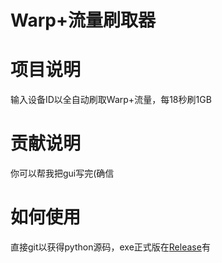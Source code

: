 # Warp+流量刷取器

# 项目说明
输入设备ID以全自动刷取Warp+流量，每18秒刷1GB

# 贡献说明
你可以帮我把gui写完(确信

# 如何使用
直接git以获得python源码，exe正式版在[Release](https://github.com/ZeroWolf233/free-warp-plus/releases)有
